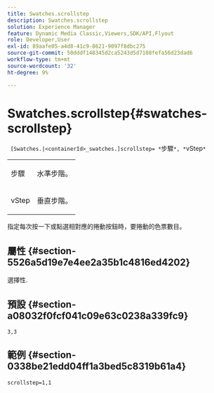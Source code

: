 ```yaml
---
title: Swatches.scrollstep
description: Swatches.scrollstep
solution: Experience Manager
feature: Dynamic Media Classic,Viewers,SDK/API,Flyout
role: Developer,User
exl-id: 89aafe05-a4d8-41c9-8621-9097f8dbc275
source-git-commit: 50dddf148345d2ca5243d5d7108fefa56d23dad6
workflow-type: tm+mt
source-wordcount: '32'
ht-degree: 9%

---
```


# Swatches.scrollstep{#swatches-scrollstep}

` [Swatches.|<containerId>_swatches.]scrollstep= *`步驟`*, *`vStep`*`

<table id="table_DC890B3CAB6847318081AC74424147B9"> 
 <tbody> 
  <tr> 
   <td> <p> <span class="codeph"> <span class="varname"> 步驟</span> </span> </p> </td> 
   <td> <p>水準步階。 </p> </td> 
  </tr> 
  <tr> 
   <td> <p> <span class="codeph"> <span class="varname"> vStep</span> </span> </p> </td> 
   <td> <p>垂直步階。 </p> </td> 
  </tr> 
 </tbody> 
</table>

指定每次按一下或點選相對應的捲動按鈕時，要捲動的色票數目。

## 屬性 {#section-5526a5d19e7e4ee2a35b1c4816ed4202}

選擇性.

## 預設 {#section-a08032f0fcf041c09e63c0238a339fc9}

`3,3`

## 範例 {#section-0338be21edd04ff1a3bed5c8319b61a4}

`scrollstep=1,1`
